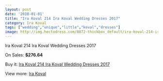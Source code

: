 ```yaml
---
layout: post
date: '2018-01-01'
title: "Ira Koval 214 Ira Koval Wedding Dresses 2017"
category: Ira Koval
tags: ["wedding","unique","little","koval","dresses"]
image: http://img.hectodress.com/8872-thickbox_default/ira-koval-214-ira-koval-wedding-dresses-2013.jpg
---
```

Ira Koval 214 Ira Koval Wedding Dresses 2017

On Sales: **$276.64**
<a href="https://www.hectodress.com/ira-koval/4442-ira-koval-214-ira-koval-wedding-dresses-2013.html"><amp-img layout="responsive" width="600" height="600" src="//img.hectodress.com/8872-thickbox_default/ira-koval-214-ira-koval-wedding-dresses-2013.jpg" alt="Ira Koval 214 Ira Koval Wedding Dresses 2017 0" /></a>
<a href="https://www.hectodress.com/ira-koval/4442-ira-koval-214-ira-koval-wedding-dresses-2013.html"><amp-img layout="responsive" width="600" height="600" src="//img.hectodress.com/8873-thickbox_default/ira-koval-214-ira-koval-wedding-dresses-2013.jpg" alt="Ira Koval 214 Ira Koval Wedding Dresses 2017 1" /></a>

Buy it: [Ira Koval 214 Ira Koval Wedding Dresses 2017](https://www.hectodress.com/ira-koval/4442-ira-koval-214-ira-koval-wedding-dresses-2013.html "Ira Koval 214 Ira Koval Wedding Dresses 2017")

View more: [Ira Koval](https://www.hectodress.com/77-ira-koval "Ira Koval")